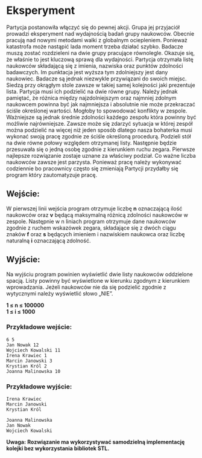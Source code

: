 # Eksperyment

Partycja postanowiła włączyć się do pewnej akcji. Grupa jej przyjaciół prowadzi eksperyment nad wydajnością badań grupy naukowców. Obecnie pracują nad nowymi metodami walki z globalnym ociepleniem. Ponieważ katastrofa może nastąpić lada moment trzeba działać szybko. Badacze muszą zostać rozdzieleni na dwie grupy pracujące równolegle. Okazuje się, że właśnie to jest kluczową sprawą dla wydajności. Partycja otrzymała listę naukowców składającą się z imienia, nazwiska oraz punktów zdolności badawczych. Im punktacja jest wyższa tym zdolniejszy jest dany naukowiec. Badacze są jednak niezwykle przywiązani do swoich miejsc. Siedzą przy okrągłym stole zawsze w takiej samej kolejności jaki prezentuje lista. Partycja musi ich podzielić na dwie równe grupy. Należy jednak pamiętać, że różnica między najzdolniejszym oraz najmniej zdolnym naukowcem powinna być jak najmniejsza i absolutnie nie może przekraczać ściśle określonej wartości. Mogłoby to spowodować konflikty w zespole. Ważniejsze są jednak średnie zdolności każdego zespołu która powinny być możliwie najrówniejsze. Zawsze może się zdarzyć sytuacja w której zespół można podzielić na więcej niż jeden sposób dlatego nasza bohaterka musi wykonać swoją pracę zgodnie ze ściśle określoną procedurą. Podzieli stół na dwie równe połowy względem otrzymanej listy. Następnie będzie przesuwała się o jedną osobę zgodnie z kierunkiem ruchu zegara. Pierwsze najlepsze rozwiązanie zostaje uznane za właściwy podział. Co ważne liczba naukowców zawsze jest parzysta. Ponieważ pracę należy wykonywać codziennie bo pracownicy często się zmieniają Partycji przydałby się program który zautomatyzuje pracę.

## Wejście:
W pierwszej linii wejścia program otrzymuje liczbę **n** oznaczającą ilość naukowców oraz **v** będącą maksymalną różnicą zdolności naukowców w zespole. Następnie w n liniach program otrzymuje dane naukowców zgodnie z ruchem wskazówek zegara, składające się z dwóch ciągu znaków **f** oraz **s** będących imieniem i nazwiskiem naukowca oraz liczbę naturalną **i** oznaczającą zdolność.

## Wyjście:
Na wyjściu program powinien wyświetlić dwie listy naukowców oddzielone spacją. Listy powinny być wyświetlone w kierunku zgodnym z kierunkiem wprowadzania. Jeżeli naukowców nie da się podzielić zgodnie z wytycznymi należy wyświetlić słowo „NIE”.

**1 ≤ n ≤ 100000 <br>
1 ≤ i ≤ 1000**

### Przykładowe wejście:
```
6 5
Jan Nowak 12
Wojciech Kowalski 11
Irena Krawiec 1
Marcin Janowski 3
Krystian Król 2
Joanna Malinowska 10
```

### Przykładowe wyjście:
```
Irena Krawiec
Marcin Janowski
Krystian Król

Joanna Malinowska
Jan Nowak
Wojciech Kowalski
```

**Uwaga:**
**Rozwiązanie ma wykorzystywać samodzielną implementację kolejki bez wykorzystania bibliotek STL.**